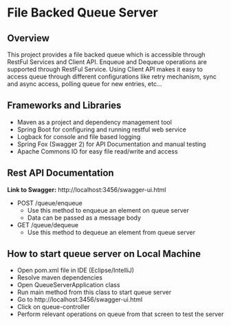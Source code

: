 # File Backed Queue Server

## Overview

This project provides a file backed queue which is accessible through RestFul Services and Client API. 
Enqueue and Dequeue operations are supported through RestFul Service.
Using Client API makes it easy to access queue through different configurations like retry mechanism, sync and async access, polling queue for new entries, etc...

## Frameworks and Libraries

* Maven as a project and dependency management tool
* Spring Boot for configuring and running restful web service
* Logback for console and file based logging
* Spring Fox (Swagger 2) for API Documentation and manual testing
* Apache Commons IO for easy file read/write and access

## Rest API Documentation

**Link to Swagger:** http://localhost:3456/swagger-ui.html

* POST /queue/enqueue
   * Use this method to enqueue an element on queue server
   * Data can be passed as a message body
* GET /queue/dequeue
   * Use this method to dequeue an element from queue server

## How to start queue server on Local Machine

* Open pom.xml file in IDE (Eclipse/IntelliJ)
* Resolve maven dependencies
* Open QueueServerApplication class
* Run main method from this class to start queue server
* Go to http://localhost:3456/swagger-ui.html
* Click on queue-controller
* Perform relevant operations on queue from that screen to test the server